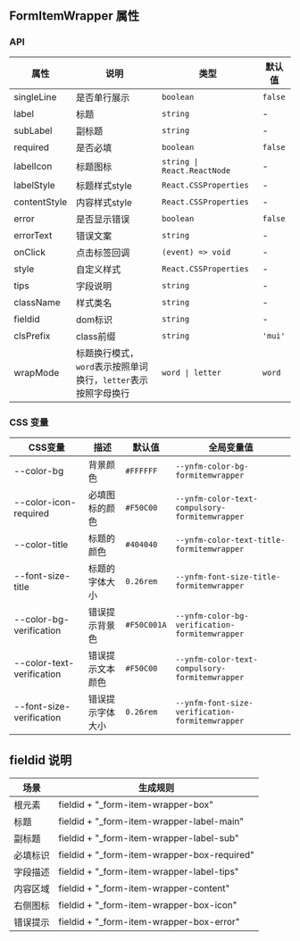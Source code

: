 ## FormItemWrapper 属性
### API

| 属性         | 说明                             | 类型                        | 默认值    
| ------------ | -------------------------------- | --------------------------- | ----------
| singleLine   | 是否单行展示                     | `boolean`                   | `false`   
| label        | 标题                             | `string`                    | -         
| subLabel     | 副标题                           | `string`                    | -         
| required     | 是否必填                         | `boolean`                   | `false`   
| labelIcon    | 标题图标                         | `string \| React.ReactNode` | -        
| labelStyle   | 标题样式style                    | `React.CSSProperties`       | -       
| contentStyle | 内容样式style                    | `React.CSSProperties`       | -      
| error        | 是否显示错误                     | `boolean`                   | `false` 
| errorText    | 错误文案                         | `string`                    | -       
| onClick      | 点击标签回调                     | `(event) => void`           | -     
| style        | 自定义样式                       | `React.CSSProperties`       | -     
| tips         | 字段说明                         | `string`                    | -     
|className | 样式类名 | `string` | -
|fieldid | dom标识 | `string` | -
|clsPrefix | class前缀 | `string` | `'mui'`
| wrapMode    | 标题换行模式，`word`表示按照单词换行，`letter`表示按照字母换行 | `word \| letter` | `word`        

### CSS 变量

| CSS变量                         | 描述                                 | 默认值                         | 全局变量值                                       |
| ------------------------------ | ---------------------------------------- | ------------------------------ | -------------------------------------------- |
| --color-bg                     | 背景颜色                                 | `#FFFFFF`                   | `--ynfm-color-bg-formitemwrapper`           |
| --color-icon-required          | 必填图标的颜色                           | `#F50C00`              | `--ynfm-color-text-compulsory-formitemwrapper`                  |
| --color-title                  | 标题的颜色                               | `#404040`                   | `--ynfm-color-text-title-formitemwrapper`                       |
| --font-size-title              | 标题的字体大小                           | `0.26rem`               | `--ynfm-font-size-title-formitemwrapper`                        |
| --color-bg-verification        | 错误提示背景色                           | `#F50C001A`       | `--ynfm-color-bg-verification-formitemwrapper`                  |
| --color-text-verification      | 错误提示文本颜色                         | `#F50C00`       | `--ynfm-color-text-compulsory-formitemwrapper`               |
| --font-size-verification       | 错误提示字体大小                     | `0.26rem`       | `--ynfm-font-size-verification-formitemwrapper`                 |

## fieldid 说明

| 场景             | 生成规则          |
| --------------- | ---------------- |
| 根元素           | fieldid + "_form-item-wrapper-box" |
| 标题             | fieldid + "_form-item-wrapper-label-main" |
| 副标题             | fieldid + "_form-item-wrapper-label-sub" |
| 必填标识             | fieldid + "_form-item-wrapper-box-required" |
| 字段描述             | fieldid + "_form-item-wrapper-label-tips" |
| 内容区域             | fieldid + "_form-item-wrapper-content" |
| 右侧图标             | fieldid + "_form-item-wrapper-box-icon" |
| 错误提示             | fieldid + "_form-item-wrapper-box-error" |
